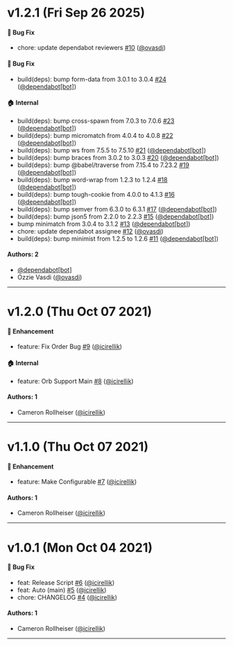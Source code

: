 # v1.2.1 (Fri Sep 26 2025)

#### 🐛  Bug Fix

- chore: update dependabot reviewers [#10](https://github.com/artsy/multienv/pull/10) ([@ovasdi](https://github.com/ovasdi))

#### 🐛 Bug Fix

- build(deps): bump form-data from 3.0.1 to 3.0.4 [#24](https://github.com/artsy/multienv/pull/24) ([@dependabot[bot]](https://github.com/dependabot[bot]))

#### 🏠  Internal

- build(deps): bump cross-spawn from 7.0.3 to 7.0.6 [#23](https://github.com/artsy/multienv/pull/23) ([@dependabot[bot]](https://github.com/dependabot[bot]))
- build(deps): bump micromatch from 4.0.4 to 4.0.8 [#22](https://github.com/artsy/multienv/pull/22) ([@dependabot[bot]](https://github.com/dependabot[bot]))
- build(deps): bump ws from 7.5.5 to 7.5.10 [#21](https://github.com/artsy/multienv/pull/21) ([@dependabot[bot]](https://github.com/dependabot[bot]))
- build(deps): bump braces from 3.0.2 to 3.0.3 [#20](https://github.com/artsy/multienv/pull/20) ([@dependabot[bot]](https://github.com/dependabot[bot]))
- build(deps): bump @babel/traverse from 7.15.4 to 7.23.2 [#19](https://github.com/artsy/multienv/pull/19) ([@dependabot[bot]](https://github.com/dependabot[bot]))
- build(deps): bump word-wrap from 1.2.3 to 1.2.4 [#18](https://github.com/artsy/multienv/pull/18) ([@dependabot[bot]](https://github.com/dependabot[bot]))
- build(deps): bump tough-cookie from 4.0.0 to 4.1.3 [#16](https://github.com/artsy/multienv/pull/16) ([@dependabot[bot]](https://github.com/dependabot[bot]))
- build(deps): bump semver from 6.3.0 to 6.3.1 [#17](https://github.com/artsy/multienv/pull/17) ([@dependabot[bot]](https://github.com/dependabot[bot]))
- build(deps): bump json5 from 2.2.0 to 2.2.3 [#15](https://github.com/artsy/multienv/pull/15) ([@dependabot[bot]](https://github.com/dependabot[bot]))
- bump minimatch from 3.0.4 to 3.1.2 [#13](https://github.com/artsy/multienv/pull/13) ([@dependabot[bot]](https://github.com/dependabot[bot]))
- chore: update dependabot assignee [#12](https://github.com/artsy/multienv/pull/12) ([@ovasdi](https://github.com/ovasdi))
- build(deps): bump minimist from 1.2.5 to 1.2.6 [#11](https://github.com/artsy/multienv/pull/11) ([@dependabot[bot]](https://github.com/dependabot[bot]))

#### Authors: 2

- [@dependabot[bot]](https://github.com/dependabot[bot])
- Ozzie Vasdi ([@ovasdi](https://github.com/ovasdi))

---

# v1.2.0 (Thu Oct 07 2021)

#### 🚀  Enhancement

- feature: Fix Order Bug [#9](https://github.com/artsy/multienv/pull/9) ([@icirellik](https://github.com/icirellik))

#### 🏠  Internal

- feature: Orb Support Main [#8](https://github.com/artsy/multienv/pull/8) ([@icirellik](https://github.com/icirellik))

#### Authors: 1

- Cameron Rollheiser ([@icirellik](https://github.com/icirellik))

---

# v1.1.0 (Thu Oct 07 2021)

#### 🚀  Enhancement

- feature: Make Configurable [#7](https://github.com/artsy/multienv/pull/7) ([@icirellik](https://github.com/icirellik))

#### Authors: 1

- Cameron Rollheiser ([@icirellik](https://github.com/icirellik))

---

# v1.0.1 (Mon Oct 04 2021)

#### 🐛  Bug Fix

- feat: Release Script [#6](https://github.com/artsy/multienv/pull/6) ([@icirellik](https://github.com/icirellik))
- feat: Auto (main) [#5](https://github.com/artsy/multienv/pull/5) ([@icirellik](https://github.com/icirellik))
- chore: CHANGELOG [#4](https://github.com/artsy/multienv/pull/4) ([@icirellik](https://github.com/icirellik))

#### Authors: 1

- Cameron Rollheiser ([@icirellik](https://github.com/icirellik))

---

